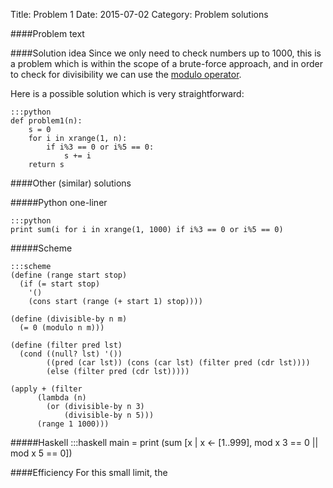 Title: Problem 1
Date: 2015-07-02
Category: Problem solutions

####Problem text

####Solution idea
Since we only need to check numbers up to 1000, this is a problem which is within the scope of a brute-force approach, and in order to check for divisibility we can use the [modulo operator](https://en.wikipedia.org/wiki/Modulo_operation).

Here is a possible solution which is very straightforward:

	:::python
	def problem1(n):
	    s = 0
	    for i in xrange(1, n):
	        if i%3 == 0 or i%5 == 0:
	            s += i
	    return s

####Other (similar) solutions

#####Python one-liner

	:::python
	print sum(i for i in xrange(1, 1000) if i%3 == 0 or i%5 == 0)

#####Scheme

	:::scheme
	(define (range start stop)
  	  (if (= start stop)
	    '()
	    (cons start (range (+ start 1) stop))))

	(define (divisible-by n m)
	  (= 0 (modulo n m)))

	(define (filter pred lst)
	  (cond ((null? lst) '())
	        ((pred (car lst)) (cons (car lst) (filter pred (cdr lst))))
	        (else (filter pred (cdr lst)))))
      
	(apply + (filter 
          (lambda (n) 
            (or (divisible-by n 3)
                (divisible-by n 5)))
          (range 1 1000)))

#####Haskell
	:::haskell
	main = print (sum [x | x <- [1..999], mod x 3 == 0 || mod x 5 == 0])

####Efficiency
For this small limit, the 

	
